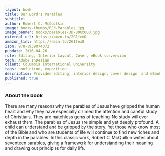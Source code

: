 ```yaml
---
layout: book
title: Our Lord's Parables
subtitle:
author: Robert C. McQuilkin
image: books-thumbs/RCM-Parables.jpg
image_banner: books/parables-3D-800x600.jpg
external_url: https://amzn.to/2G1fexO
amazon_link: https://amzn.to/2G1fexO
isbn: 978-1939074072
pubdate: 2016-04-26
role: Editing, Interior Layout, Cover, eBook conversion
tech: Adobe InDesign
client: Columbia International University
tags: nonfiction, exposition
description: Provided editing, interior design, cover design, and eBook conversion for this book project.
published: true
---
```


### About the book

There are many reasons why the parables of Jesus have gripped the human heart and why they have especially claimed the attention and careful study of Christians. They are matchless gems of teaching. No study will ever exhaust them. The parables of Jesus are simple and yet deeply profound. A child can understand and be gripped by the story. Yet those who know most of the Bible and who are students of life will continue to find new riches and depth in the parables. In this classic work, Robert C. McQuilkin writes about seventeen parables, giving a framework for understanding their meaning and drawing out principles for daily life.